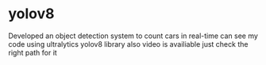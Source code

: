 # yolov8
Developed an object detection system to count cars in real-time
can see my code using ultralytics yolov8 library
also video is availiable just check the right path for it
